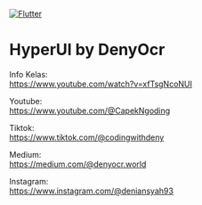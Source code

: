 [![Flutter](https://github.com/denyocrworld/hyper_ui/actions/workflows/flutter.yml/badge.svg)](https://github.com/denyocrworld/hyper_ui/actions/workflows/flutter.yml)

# HyperUI by DenyOcr

Info Kelas:<br>
https://www.youtube.com/watch?v=xfTsgNcoNUI<br>

Youtube:<br>
https://www.youtube.com/@CapekNgoding<br>

Tiktok:<br>
https://www.tiktok.com/@codingwithdeny<br>

Medium:<br>
https://medium.com/@denyocr.world<br>

Instagram:<br>
https://www.instagram.com/@deniansyah93<br>